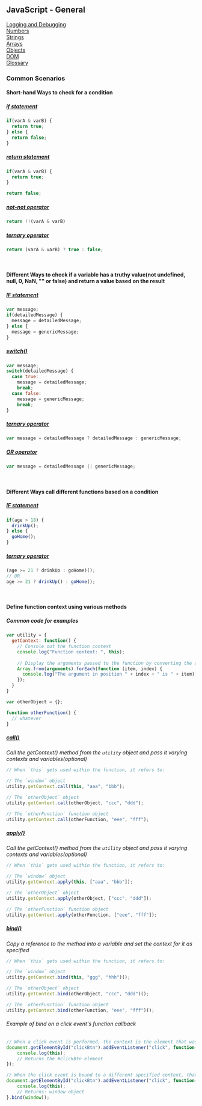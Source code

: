 ## JavaScript - General

[Logging and Debugging](logging-debugging.md)<br>
[Numbers](numbers.md)<br>
[Strings](strings.md)<br>
[Arrays](arrays.md)<br>
[Objects](objects.md)<br>
[DOM](dom.md)<br>
[Glossary](glossary.md)

### Common Scenarios

#### Short-hand Ways to check for a condition
##### [if statement](https://developer.mozilla.org/en-US/docs/Web/JavaScript/Reference/Statements/if...else)
```js
if(varA & varB) {
  return true;
} else {
  return false;
}
```

##### [return statement](https://developer.mozilla.org/en-US/docs/Web/JavaScript/Reference/Statements/return)
```js
if(varA & varB) {
  return true;
}

return false;
```

##### [not-not operator](http://www.sitepoint.com/javascript-double-negation-trick-trouble/)
```js
return !!(varA & varB)
```

##### [ternary operator](http://www.sitepoint.com/shorthand-javascript-techniques/#1iftrueelseshorthand)
```js
return (varA & varB) ? true : false;
```

<br>

#### Different Ways to check if a variable has a truthy value(not undefined, null, 0, NaN, "" or false) and return a value based on the result
##### [IF statement](https://developer.mozilla.org/en-US/docs/Web/JavaScript/Reference/Statements/if...else)
```js
var message;
if(detailedMessage) {
  message = detailedMessage;
} else {
  message = genericMessage;
}
```

##### [switch()](https://developer.mozilla.org/en-US/docs/Web/JavaScript/Reference/Statements/switch)
```js
var message;
switch(detailedMessage) {
  case true:
    message = detailedMessage;
    break;
  case false:
    message = genericMessage;
    break;
}
```

##### [ternary operator](http://www.sitepoint.com/shorthand-javascript-techniques/#1iftrueelseshorthand)
```js
var message = detailedMessage ? detailedMessage : genericMessage;
```

##### [OR operator](https://addyosmani.com/blog/exploring-javascripts-logical-or-operator/)
```js
var message = detailedMessage || genericMessage;
```

<br>

#### Different Ways call different functions based on a condition
##### [IF statement](https://developer.mozilla.org/en-US/docs/Web/JavaScript/Reference/Statements/if...else)
```js
if(age > 18) {
  drinkUp();
} else {
  goHome();
}
```

##### [ternary operator](http://www.sitepoint.com/shorthand-javascript-techniques/#1iftrueelseshorthand)
```js
(age >= 21 ? drinkUp : goHome)();
// OR
age >= 21 ? drinkUp() : goHome();
```


<br>

#### Define function context using various methods
##### Common code for examples
```js
var utility = {
  getContext: function() {
    // Console out the function context
    console.log("Function context: ", this);
    
    // Display the arguments passed to the function by converting the array-like arguments object to an array, looping through its contents and console-ing out each argument
    Array.from(arguments).forEach(function (item, index) {
      console.log("The argument in position " + index + " is " + item);
    });
  }
}

var otherObject = {};

function otherFunction() {
  // whatever
}
```

##### [call()](https://developer.mozilla.org/en-US/docs/Web/JavaScript/Reference/Global_Objects/Function/call)
*Call the getContext() method from the `utility` object and pass it varying contexts and variables(optional)*
```js
// When `this` gets used within the function, it refers to: 

// The `window` object
utility.getContext.call(this, "aaa", "bbb");

// The `otherObject` object
utility.getContext.call(otherObject, "ccc", "ddd");

// The `otherFunction` function object
utility.getContext.call(otherFunction, "eee", "fff");
```

##### [apply()](https://developer.mozilla.org/en-US/docs/Web/JavaScript/Reference/Global_Objects/Function/apply)
*Call the getContext() method from the `utility` object and pass it varying contexts and variables(optional)*
```js
// When `this` gets used within the function, it refers to: 

// The `window` object
utility.getContext.apply(this, ["aaa", "bbb"]);

// The `otherObject` object
utility.getContext.apply(otherObject, ["ccc", "ddd"]);

// The `otherFunction` function object
utility.getContext.apply(otherFunction, ["eee", "fff"]);
```

##### [bind()](https://developer.mozilla.org/en-US/docs/Web/JavaScript/Reference/Global_Objects/Function/bind)
*Copy a reference to the method into a variable and set the context for it as specified*
```js
// When `this` gets used within the function, it refers to: 

// The `window` object
utility.getContext.bind(this, "ggg", "hhh")();

// The `otherObject` object
utility.getContext.bind(otherObject, "ccc", "ddd")();

// The `otherFunction` function object
utility.getContext.bind(otherFunction, "eee", "fff")();
```

###### Example of bind on a click event's function callback
```js
// When a click event is performed, the context is the element that was clicked by default
document.getElementById("clickBtn").addEventListener("click", function(){
    console.log(this);
    // Returns the #clickBtn element
});

// When the click event is bound to a different specified context, that context becomes the value for `this` within the click event's function callback
document.getElementById("clickBtn").addEventListener("click", function(){
    console.log(this);
    // Returns: window object
}.bind(window));
```
